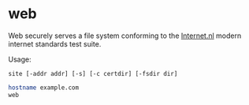 # web

Web securely serves a file system conforming to the
[Internet.nl](https://internet.nl) modern internet standards test
suite.

Usage:

`site [-addr addr] [-s] [-c certdir] [-fsdir dir]`

```bash
hostname example.com
web
```
